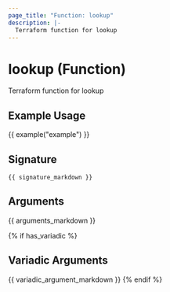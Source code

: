 ```yaml
---
page_title: "Function: lookup"
description: |-
  Terraform function for lookup
---
```


# lookup (Function)

Terraform function for lookup

## Example Usage

{{ example("example") }}

## Signature

`{{ signature_markdown }}`

## Arguments

{{ arguments_markdown }}

{% if has_variadic %}
## Variadic Arguments

{{ variadic_argument_markdown }}
{% endif %}
